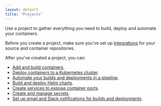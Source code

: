 ```yaml
---
layout: default
title: "Projects"
---
```


Use a project to gather everything you need to build, deploy and automate your containers. 

Before you create a project, make sure you've set up [Integrations](./integrate.md) for your source and container repositories.

After you've created a project, you can:
* [Add and build containers](./container.md). 
* [Deploy containers to a Kubernetes cluster](./deployment-set-up.md).
* [Automate your builds and deployments in a pipeline](./pipeline-set-up.md).
* [Build and deploy Helm charts](./helm-overview.md).
* [Create services to expose container ports](./pfc_services.md). 
* <a href="./cluster-namespace.html#create-namespace-secrets">Create and manage secrets</a>. 
* [Set up email and Slack notifications for builds and deployments](./notification.md).

